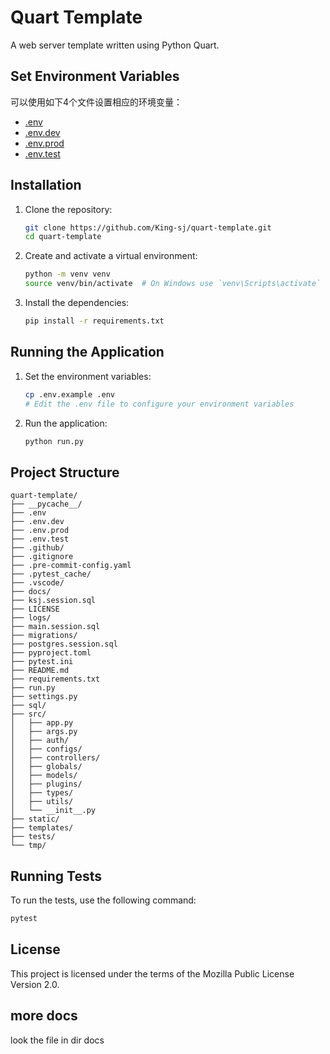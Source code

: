 # Quart Template

A web server template written using Python Quart.

## Set Environment Variables

可以使用如下4个文件设置相应的环境变量：

- [.env](.env)
- [.env.dev](.env.dev)
- [.env.prod](.env.prod)
- [.env.test](.env.test)

## Installation

1. Clone the repository:
    ```sh
    git clone https://github.com/King-sj/quart-template.git
    cd quart-template
    ```

2. Create and activate a virtual environment:
    ```sh
    python -m venv venv
    source venv/bin/activate  # On Windows use `venv\Scripts\activate`
    ```

3. Install the dependencies:
    ```sh
    pip install -r requirements.txt
    ```

## Running the Application

1. Set the environment variables:
    ```sh
    cp .env.example .env
    # Edit the .env file to configure your environment variables
    ```

2. Run the application:
    ```sh
    python run.py
    ```

## Project Structure

```
quart-template/
├── __pycache__/
├── .env
├── .env.dev
├── .env.prod
├── .env.test
├── .github/
├── .gitignore
├── .pre-commit-config.yaml
├── .pytest_cache/
├── .vscode/
├── docs/
├── ksj.session.sql
├── LICENSE
├── logs/
├── main.session.sql
├── migrations/
├── postgres.session.sql
├── pyproject.toml
├── pytest.ini
├── README.md
├── requirements.txt
├── run.py
├── settings.py
├── sql/
├── src/
│   ├── app.py
│   ├── args.py
│   ├── auth/
│   ├── configs/
│   ├── controllers/
│   ├── globals/
│   ├── models/
│   ├── plugins/
│   ├── types/
│   ├── utils/
│   └── __init__.py
├── static/
├── templates/
├── tests/
└── tmp/
```

## Running Tests

To run the tests, use the following command:
```sh
pytest
```

## License

This project is licensed under the terms of the Mozilla Public License Version 2.0.


## more docs
look the file in dir docs